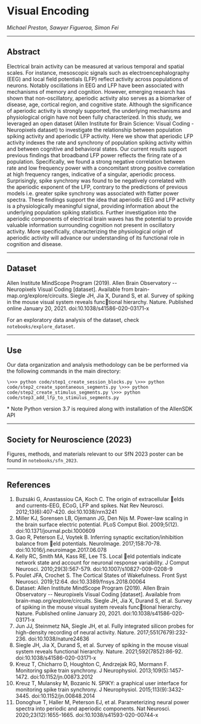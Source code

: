 # Visual Encoding
*Michael Preston, Sawyer Figueroa, Simon Fei*

------------------------------------------------
## Abstract

Electrical brain activity can be measured at various temporal and spatial scales. For instance, mesoscopic signals such as electroencephalography (EEG) and local field potentials (LFP) reflect activity across populations of neurons. Notably oscillations in EEG and LFP have been associated with mechanisms of memory and cognition. However, emerging research has shown that non-oscillatory, aperiodic activity also serves as a biomarker of disease, age, cortical region, and cognitive state. Although the significance of aperiodic activity is strongly supported, the underlying mechanisms and physiological origin have not been fully characterized. In this study, we leveraged an open dataset (Allen Institute for Brain Science: Visual Coding - Neuropixels dataset) to investigate the relationship between population spiking activity and aperiodic LFP activity. Here we show that aperiodic LFP activity indexes the rate and synchrony of population spiking activity within and between cognitive and behavioral states.  Our current results support previous findings that broadband LFP power reflects the firing rate of a population. Specifically, we found a strong negative correlation between rate and low frequency power with a concomitant strong positive correlation at high frequency ranges, indicative of a singular, aperiodic process. Surprisingly, spike synchrony was found to be negatively correlated with the aperiodic exponent of the LFP, contrary to the predictions of previous models i.e. greater spike synchrony was associated with flatter power spectra. These findings support the idea that aperiodic EEG and LFP activity is a physiologically meaningful signal, providing information about the underlying population spiking statistics.  Further investigation into the aperiodic components of electrical brain waves has the potential to provide valuable information surrounding cognition not present in oscillatory activity. More specifically, characterizing the physiological origin of aperiodic activity will advance our understanding of its functional role in cognition and disease.

------------------------------------------------
## Dataset

Allen Institute MindScope Program (2019). Allen Brain Observatory -- Neuropixels Visual Coding [dataset]. Available from brain-map.org/explore/circuits. Siegle JH, Jia X, Durand S, et al. 
Survey of spiking in the mouse visual system reveals functional hierarchy. Nature. Published online January 20, 2021. doi:10.1038/s41586-020-03171-x

For an exploratory data analysis of the dataset, check `notebooks/explore_dataset`.

------------------------------------------------
## Use

Our data organization and analysis methodology can be be performed via the following commands in the main directory:

`
\>>> python code/step1_create_session_blocks.py
\>>> python code/step2_create_spontaneous_segments.py
\>>> python code/step2_create_stimulus_segments.py
\>>> python code/step3_add_lfp_to_stimulus_segments.py
`

\* Note Python version 3.7 is required along with installation of the AllenSDK API

-----------------------------------------------
## Society for Neuroscience (2023)

Figures, methods, and materials relevant to our SfN 2023 poster can be found in `notebooks/sfn_2023`.

----------------------------------------------
## References
1. Buzsáki G, Anastassiou CA, Koch C. The origin of extracellular elds and currents-EEG, ECoG, LFP and spikes. Nat Rev Neurosci. 2012;13(6):407-420. doi:10.1038/nrn3241
2. Miller KJ, Sorensen LB, Ojemann JG, Den Nijs M. Power-law scaling in the brain surface electric potential. PLoS Comput Biol. 2009;5(12). doi:10.1371/journal.pcbi.1000609
3. Gao R, Peterson EJ, Voytek B. Inferring synaptic excitation/inhibition balance from eld potentials. NeuroImage. 2017;158:70-78. doi:10.1016/j.neuroimage.2017.06.078
4. Kelly RC, Smith MA, Kass RE, Lee TS. Local eld potentials indicate network state and account for neuronal response variability. J Comput Neurosci. 2010;29(3):567-579. doi:10.1007/s10827-009-0208-9
5. Poulet JFA, Crochet S. The Cortical States of Wakefulness. Front Syst Neurosci. 2019;12:64. doi:10.3389/fnsys.2018.00064
6. Dataset: Allen Institute MindScope Program (2019). Allen Brain Observatory -- Neuropixels Visual Coding [dataset]. Available from brain-map.org/explore/circuits. Siegle JH, Jia X, Durand S, et al. Survey of spiking in the mouse visual system reveals functional hierarchy. Nature. Published online January 20, 2021. doi:10.1038/s41586-020-03171-x
7. Jun JJ, Steinmetz NA, Siegle JH, et al. Fully integrated silicon probes for high-density recording of neural activity. Nature. 2017;551(7679):232-236. doi:10.1038/nature24636
8. Siegle JH, Jia X, Durand S, et al. Survey of spiking in the mouse visual system reveals functional hierarchy. Nature. 2021;592(7852):86-92. doi:10.1038/s41586-020-03171-x
9. Kreuz T, Chicharro D, Houghton C, Andrzejak RG, Mormann F. Monitoring spike train synchrony. J Neurophysiol. 2013;109(5):1457-1472. doi:10.1152/jn.00873.2012
10. Kreuz T, Mulansky M, Bozanic N. SPIKY: a graphical user interface for monitoring spike train synchrony. J Neurophysiol. 2015;113(9):3432-3445. doi:10.1152/jn.00848.2014
11. Donoghue T, Haller M, Peterson EJ, et al. Parameterizing neural power spectra into periodic and aperiodic components. Nat Neurosci. 2020;23(12):1655-1665. doi:10.1038/s41593-020-00744-x
